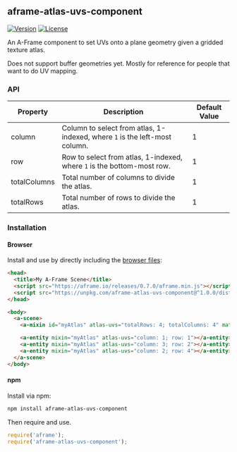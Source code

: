 ## aframe-atlas-uvs-component

[![Version](http://img.shields.io/npm/v/aframe-atlas-uvs-component.svg?style=flat-square)](https://npmjs.org/package/aframe-atlas-uvs-component)
[![License](http://img.shields.io/npm/l/aframe-atlas-uvs-component.svg?style=flat-square)](https://npmjs.org/package/aframe-atlas-uvs-component)

An A-Frame component to set UVs onto a plane geometry given a gridded texture atlas.

Does not support buffer geometries yet. Mostly for reference for people that
want to do UV mapping.

### API

| Property     | Description                                                                | Default Value |
| --------     | -----------                                                                | ------------- |
| column       | Column to select from atlas, 1-indexed, where `1` is the left-most column. | 1             |
| row          | Row to select from atlas, 1-indexed, where `1` is the bottom-most row.     | 1             |
| totalColumns | Total number of columns to divide the atlas.                               | 1             |
| totalRows    | Total number of rows to divide the atlas.                                  | 1             |

### Installation

#### Browser

Install and use by directly including the [browser files](dist):

```html
<head>
  <title>My A-Frame Scene</title>
  <script src="https://aframe.io/releases/0.7.0/aframe.min.js"></script>
  <script src="https://unpkg.com/aframe-atlas-uvs-component@^1.0.0/dist/aframe-atlas-uvs-component.min.js"></script>
</head>

<body>
  <a-scene>
    <a-mixin id="myAtlas" atlas-uvs="totalRows: 4; totalColumns: 4" material="src: myAtlas.png" geometry="primitive: plane; buffer: false; skipCache: true"></a-mixin>

    <a-entity mixin="myAtlas" atlas-uvs="column: 1; row: 1"></a-entity>
    <a-entity mixin="myAtlas" atlas-uvs="column: 3; row: 2"></a-entity>
    <a-entity mixin="myAtlas" atlas-uvs="column: 2; row: 4"></a-entity>
  </a-scene>
</body>
```

#### npm

Install via npm:

```bash
npm install aframe-atlas-uvs-component
```

Then require and use.

```js
require('aframe');
require('aframe-atlas-uvs-component');
```
